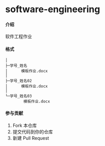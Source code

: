 # software-engineering

#### 介绍
软件工程作业

#### 格式

```
│
├─学号_姓名
│      模板作业.docx
│
├─学号_姓名02
│      模板作业.docx
│
└─学号_姓名03
        模板作业.docx
```

#### 参与贡献

1.  Fork 本仓库
3.  提交代码到你的仓库
4.  新建 Pull Request
